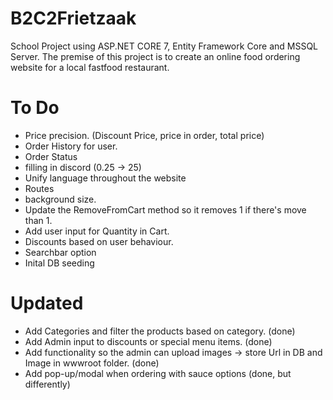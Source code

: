 # B2C2Frietzaak
School Project using ASP.NET CORE 7, Entity Framework Core and MSSQL Server. The premise of this project is to create an online food ordering website for a local fastfood restaurant.

# To Do
- Price precision. (Discount Price, price in order, total price)
- Order History for user.
- Order Status
- filling in discord (0.25 -> 25)
- Unify language throughout the website
- Routes
- background size.
- Update the RemoveFromCart method so it removes 1 if there's move than 1.
- Add user input for Quantity in Cart.
- Discounts based on user behaviour.
- Searchbar option 
- Inital DB seeding

# Updated
- Add Categories and filter the products based on category. (done)
- Add Admin input to discounts or special menu items. (done)
- Add functionality so the admin can upload images -> store Url in DB and Image in wwwroot folder. (done)
- Add pop-up/modal when ordering with sauce options (done, but differently)
